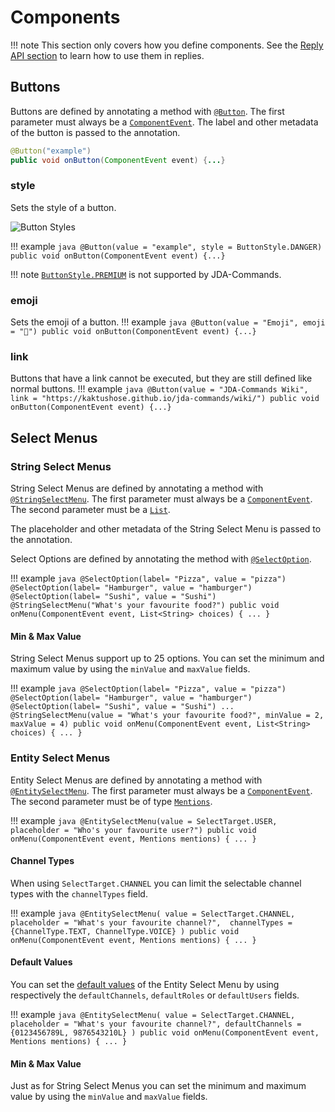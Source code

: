 # Components
!!! note
    This section only covers how you define components. See the [Reply API section](./reply.md) to learn how to use them
    in replies.
## Buttons
Buttons are defined by annotating a method with [`@Button`](https://kaktushose.github.io/jda-commands/javadocs/latest/jda.commands/com/github/kaktushose/jda/commands/annotations/interactions/Button.html). 
The first parameter must always be a [`ComponentEvent`](https://kaktushose.github.io/jda-commands/javadocs/latest/jda.commands/com/github/kaktushose/jda/commands/dispatching/events/interactions/ComponentEvent.html).
The label and other metadata of the button is passed to the annotation.
```java
@Button("example")
public void onButton(ComponentEvent event) {...}
```

### style
Sets the style of a button.

![Button Styles](https://jda.wiki/assets/images/interactions/ButtonExamples.png)

!!! example
    ```java
    @Button(value = "example", style = ButtonStyle.DANGER)
    public void onButton(ComponentEvent event) {...}
    ```

!!! note
    [`ButtonStyle.PREMIUM`](https://docs.jda.wiki/net/dv8tion/jda/api/interactions/components/buttons/ButtonStyle.html#PREMIUM) 
    is not supported by JDA-Commands.

### emoji
Sets the emoji of a button.
!!! example
    ```java
    @Button(value = "Emoji", emoji = "🤗")
    public void onButton(ComponentEvent event) {...}
    ```

### link
Buttons that have a link cannot be executed, but they are still defined like normal buttons.
!!! example
    ```java
    @Button(value = "JDA-Commands Wiki", link = "https://kaktushose.github.io/jda-commands/wiki/")
    public void onButton(ComponentEvent event) {...}
    ```

## Select Menus
### String Select Menus
String Select Menus are defined by annotating a method with [`@StringSelectMenu`](https://kaktushose.github.io/jda-commands/javadocs/latest/jda.commands/com/github/kaktushose/jda/commands/annotations/interactions/StringSelectMenu.html).
The first parameter must always be a [`ComponentEvent`](https://kaktushose.github.io/jda-commands/javadocs/latest/jda.commands/com/github/kaktushose/jda/commands/dispatching/events/interactions/ComponentEvent.html).
The second parameter must be a [`List`](https://docs.oracle.com/en/java/javase/23/docs/api/java.base/java/util/List.html).

The placeholder and other metadata of the String Select Menu is passed to the annotation. 

Select Options are defined by annotating the method with
[`@SelectOption`](https://kaktushose.github.io/jda-commands/javadocs/latest/jda.commands/com/github/kaktushose/jda/commands/annotations/interactions/SelectOption.html).

!!! example
    ```java
    @SelectOption(label= "Pizza", value = "pizza")
    @SelectOption(label= "Hamburger", value = "hamburger")
    @SelectOption(label= "Sushi", value = "Sushi")
    @StringSelectMenu("What's your favourite food?")
    public void onMenu(ComponentEvent event, List<String> choices) { ... }
    ```

#### Min & Max Value
String Select Menus support up to 25 options. You can set the minimum and maximum value by using the `minValue` and 
`maxValue` fields.

!!! example
    ```java
    @SelectOption(label= "Pizza", value = "pizza")
    @SelectOption(label= "Hamburger", value = "hamburger")
    @SelectOption(label= "Sushi", value = "Sushi")
    ...
    @StringSelectMenu(value = "What's your favourite food?", minValue = 2, maxValue = 4)
    public void onMenu(ComponentEvent event, List<String> choices) { ... }
    ```

### Entity Select Menus
Entity Select Menus are defined by annotating a method with [`@EntitySelectMenu`](https://kaktushose.github.io/jda-commands/javadocs/latest/jda.commands/com/github/kaktushose/jda/commands/annotations/interactions/EntitySelectMenu.html).
The first parameter must always be a [`ComponentEvent`](https://kaktushose.github.io/jda-commands/javadocs/latest/jda.commands/com/github/kaktushose/jda/commands/dispatching/events/interactions/ComponentEvent.html).
The second parameter must be of type [`Mentions`](https://docs.jda.wiki/net/dv8tion/jda/api/entities/Mentions.html).

!!! example
    ```java
    @EntitySelectMenu(value = SelectTarget.USER, placeholder = "Who's your favourite user?")
    public void onMenu(ComponentEvent event, Mentions mentions) { ... }
    ```

#### Channel Types
When using `SelectTarget.CHANNEL` you can limit the selectable channel types with the `channelTypes` field.

!!! example
    ```java
    @EntitySelectMenu(
                value = SelectTarget.CHANNEL, 
                placeholder = "What's your favourite channel?", 
                channelTypes = {ChannelType.TEXT, ChannelType.VOICE}
    )
    public void onMenu(ComponentEvent event, Mentions mentions) { ... }
    ```

#### Default Values
You can set the [default values](https://docs.jda.wiki/net/dv8tion/jda/api/interactions/components/selections/EntitySelectMenu.DefaultValue.html)
of the Entity Select Menu by using respectively the `defaultChannels`, `defaultRoles` or `defaultUsers` fields. 

!!! example
    ```java
    @EntitySelectMenu(
                value = SelectTarget.CHANNEL, 
                placeholder = "What's your favourite channel?",
                defaultChannels = {0123456789L, 9876543210L}
    )
    public void onMenu(ComponentEvent event, Mentions mentions) { ... }
    ```

#### Min & Max Value
Just as for String Select Menus you can set the minimum and maximum value by using the `minValue` and `maxValue` fields.
